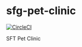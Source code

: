 # sfg-pet-clinic

[![CircleCI](https://dl.circleci.com/status-badge/img/gh/iitrjoey/sfg-pet-clinic/tree/master.svg?style=svg)](https://dl.circleci.com/status-badge/redirect/gh/iitrjoey/sfg-pet-clinic/tree/master)

SFT Pet Clinic


